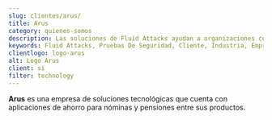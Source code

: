 ```yaml
---
slug: clientes/arus/
title: Arus
category: quienes-somos
description: Las soluciones de Fluid Attacks ayudan a organizaciones como Arus a identificar vulnerabilidades de seguridad en sus sistemas y gestionar sus superficies de ataque.
keywords: Fluid Attacks, Pruebas De Seguridad, Cliente, Industria, Empresa, Organizacion, Pentesting, Hacking Etico, Arus
clientlogo: logo-arus
alt: Logo Arus
client: si
filter: technology
---
```


**Arus** es una empresa de soluciones tecnológicas
que cuenta con aplicaciones de ahorro para
nóminas y pensiones entre sus productos.
